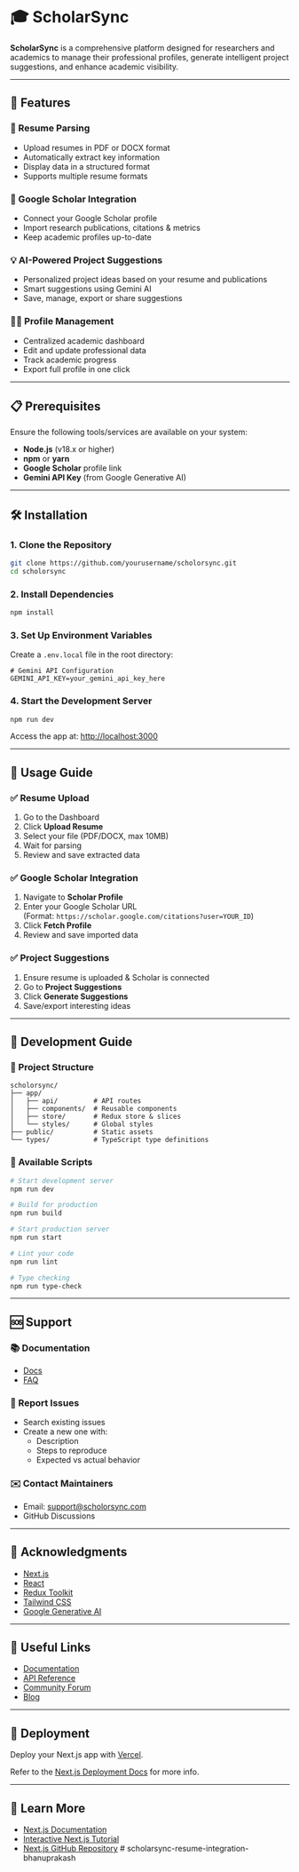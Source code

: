 # 🎓 ScholarSync

**ScholarSync** is a comprehensive platform designed for researchers and academics to manage their professional profiles, generate intelligent project suggestions, and enhance academic visibility.

---

## 🚀 Features

### 📄 Resume Parsing

- Upload resumes in PDF or DOCX format
- Automatically extract key information
- Display data in a structured format
- Supports multiple resume formats

### 🔗 Google Scholar Integration

- Connect your Google Scholar profile
- Import research publications, citations & metrics
- Keep academic profiles up-to-date

### 💡 AI-Powered Project Suggestions

- Personalized project ideas based on your resume and publications
- Smart suggestions using Gemini AI
- Save, manage, export or share suggestions

### 🧑‍🎓 Profile Management

- Centralized academic dashboard
- Edit and update professional data
- Track academic progress
- Export full profile in one click

---

## 📋 Prerequisites

Ensure the following tools/services are available on your system:

- **Node.js** (v18.x or higher)
- **npm** or **yarn**
- **Google Scholar** profile link
- **Gemini API Key** (from Google Generative AI)

---

## 🛠️ Installation

### 1. Clone the Repository

```bash
git clone https://github.com/yourusername/scholorsync.git
cd scholorsync
```

### 2. Install Dependencies

```bash
npm install
```

### 3. Set Up Environment Variables

Create a `.env.local` file in the root directory:

```env
# Gemini API Configuration
GEMINI_API_KEY=your_gemini_api_key_here
```

### 4. Start the Development Server

```bash
npm run dev
```

Access the app at: [http://localhost:3000](http://localhost:3000)

---

## 📖 Usage Guide

### ✅ Resume Upload

1. Go to the Dashboard
2. Click **Upload Resume**
3. Select your file (PDF/DOCX, max 10MB)
4. Wait for parsing
5. Review and save extracted data

### ✅ Google Scholar Integration

1. Navigate to **Scholar Profile**
2. Enter your Google Scholar URL  
   (Format: `https://scholar.google.com/citations?user=YOUR_ID`)
3. Click **Fetch Profile**
4. Review and save imported data

### ✅ Project Suggestions

1. Ensure resume is uploaded & Scholar is connected
2. Go to **Project Suggestions**
3. Click **Generate Suggestions**
4. Save/export interesting ideas

---

## 🔧 Development Guide

### 📁 Project Structure

```
scholorsync/
├── app/
│   ├── api/         # API routes
│   ├── components/  # Reusable components
│   ├── store/       # Redux store & slices
│   └── styles/      # Global styles
├── public/          # Static assets
└── types/           # TypeScript type definitions
```

### 📜 Available Scripts

```bash
# Start development server
npm run dev

# Build for production
npm run build

# Start production server
npm run start

# Lint your code
npm run lint

# Type checking
npm run type-check
```

---

## 🆘 Support

### 📚 Documentation

- [Docs](docs/)
- [FAQ](docs/FAQ.md)

### 🐛 Report Issues

- Search existing issues
- Create a new one with:
  - Description
  - Steps to reproduce
  - Expected vs actual behavior

### ✉️ Contact Maintainers

- Email: support@scholorsync.com
- GitHub Discussions

---

## 🙏 Acknowledgments

- [Next.js](https://nextjs.org/)
- [React](https://reactjs.org/)
- [Redux Toolkit](https://redux-toolkit.js.org/)
- [Tailwind CSS](https://tailwindcss.com/)
- [Google Generative AI](https://ai.google.dev/)

---

## 🔗 Useful Links

- [Documentation](https://docs.scholorsync.com)
- [API Reference](https://api.scholorsync.com)
- [Community Forum](https://community.scholorsync.com)
- [Blog](https://blog.scholorsync.com)

---

## 🚀 Deployment

Deploy your Next.js app with [Vercel](https://vercel.com/new?utm_medium=default-template&filter=next.js&utm_source=create-next-app&utm_campaign=create-next-app-readme).

Refer to the [Next.js Deployment Docs](https://nextjs.org/docs/app/building-your-application/deploying) for more info.

---

## 🧠 Learn More

- [Next.js Documentation](https://nextjs.org/docs)
- [Interactive Next.js Tutorial](https://nextjs.org/learn)
- [Next.js GitHub Repository](https://github.com/vercel/next.js)
#   s c h o l a r s y n c - r e s u m e - i n t e g r a t i o n - b h a n u p r a k a s h  
 